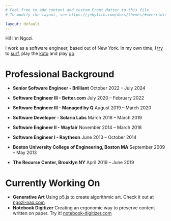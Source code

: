 ```yaml
---
# Feel free to add content and custom Front Matter to this file.
# To modify the layout, see https://jekyllrb.com/docs/themes/#overriding-theme-defaults

layout: default
---
```


Hi! I'm Ngozi.

I work as a software engineer, based out of New York. In my own time, I [try](/assets/hobbies/surf_fail.JPG) to [surf](/assets/hobbies/surf_win.JPG), play the [koto](/assets/hobbies/ngozi_koto.jpeg) and play [go](https://online-go.com/player/706985/)

# Professional Background

- **Senior Software Engineer - Brilliant** October 2022 – July 2024
- **Software Engineer III - Better.com** July 2020 – February 2022
- **Software Engineer III - Managed by Q** August 2019 – March 2020
- **Software Developer - Solaria Labs** March 2018 – March 2019
- **Software Engineer II - Wayfair** November 2014 – March 2018
- **Software Engineer I - Raytheon** June 2013 – October 2014

- **Boston University College of Engineering, Boston MA** September 2009 – May 2013
- **The Recurse Center, Brooklyn NY** April 2019 – June 2019

# Currently Working On

- **Generative Art** Using p5.js to create algorithmic art. Check it out at [ngozi-nao.com](https://ngozi-nao.com/)
- **Notebook Digitizer** Creating an ergonomic way to preserve content written on paper. Try it! [notebook-digitizer.com](https://www.notebook-digitizer.com/)
